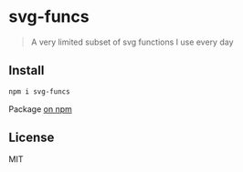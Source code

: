 # svg-funcs

> A very limited subset of svg functions I use every day

## Install

```bash
npm i svg-funcs
```

Package [on npm](https://www.npmjs.com/package/svg-funcs)

## License

MIT
